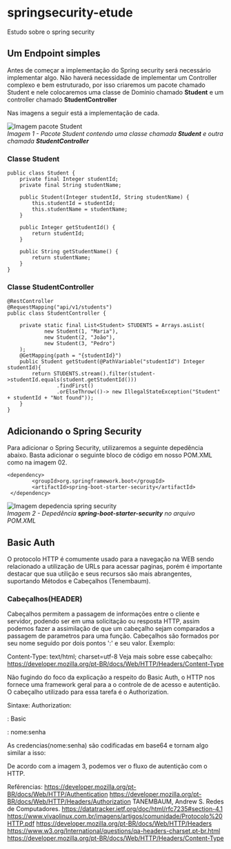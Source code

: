 # springsecurity-etude
Estudo sobre o spring security

## Um Endpoint simples
Antes de começar a implementação do Spring security será necessário implementar algo. Não haverá necessidade de implementar um Controller complexo e bem estruturado, por isso criaremos um pacote chamado Student e nele colocaremos uma classe de Dominio chamado **Student** e um controller chamado **StudentController**

Nas imagens a seguir está a implementação de cada.


![Imagem pacote Student](../assets/pacoteStudent-image1.PNG?raw=true)
<BR />
*Imagem 1 - Pacote Student contendo uma classe chamada **Student** e outra chamada **StudentController***


### Classe Student

```
public class Student {
    private final Integer studentId;
    private final String studentName;

    public Student(Integer studentId, String studentName) {
        this.studentId = studentId;
        this.studentName = studentName;
    }

    public Integer getStudentId() {
        return studentId;
    }

    public String getStudentName() {
        return studentName;
    }
}
```

### Classe StudentController
```
@RestController
@RequestMapping("api/v1/students")
public class StudentController {

    private static final List<Student> STUDENTS = Arrays.asList(
            new Student(1, "Maria"),
            new Student(2, "João"),
            new Student(3, "Pedro")
    );
    @GetMapping(path = "{studentId}")
    public Student getStudent(@PathVariable("studentId") Integer studentId){
        return STUDENTS.stream().filter(student->studentId.equals(student.getStudentId()))
                .findFirst()
                .orElseThrow(()-> new IllegalStateException("Student" + studentId + "Not found"));
    }
}

```
## Adicionando o Spring Security
Para adicionar o Spring Security, utilizaremos a seguinte depedência abaixo. Basta adicionar o seguinte bloco de código em nosso POM.XML como na imagem 02.

```
<dependency>
        <groupId>org.springframework.boot</groupId>
        <artifactId>spring-boot-starter-security</artifactId>
 </dependency>

```
![Imagem depedencia spring security](../assets/depedencia-springsecurity.png?raw=true)
<BR />
*Imagem 2 - Depedência **spring-boot-starter-security** no arquivo POM.XML*


## Basic Auth
O protocolo HTTP é comumente usado para a navegação na WEB sendo relacionado a utilização de URLs para acessar paginas, porém é importante destacar que sua utilição e seus recursos são mais abrangentes, suportando Métodos e Cabeçalhos (Tenembaum).

### Cabeçalhos(HEADER)
Cabeçalhos permitem a passagem de informações entre o cliente e servidor, podendo ser em uma solicitação ou resposta HTTP, assim podemos fazer a assimilação de que um cabeçalho sejam comparados a passagem de parametros para uma função. Cabeçalhos são formados por seu nome seguido por dois pontos ':' e seu valor. Exemplo:

Content-Type: text/html; charset=utf-8
Veja mais sobre esse cabeçalho: https://developer.mozilla.org/pt-BR/docs/Web/HTTP/Headers/Content-Type

Não fugindo do foco da explicação a respeito do Basic Auth, o HTTP nos fornece uma framework geral para a o controle de de acesso e autentição. O cabeçalho utilizado para essa tarefa é o Authorization.

Sintaxe:
Authorization: <tipo> <credenciais>

<Tipo>: Basic

<credenciais>: nome:senha

As credencias(nome:senha) são codificadas em base64 e tornam algo similar a isso:


De acordo com a imagem 3, podemos ver o fluxo de autentição com o HTTP. 


Refêrencias:
https://developer.mozilla.org/pt-BR/docs/Web/HTTP/Authentication
https://developer.mozilla.org/pt-BR/docs/Web/HTTP/Headers/Authorization
TANEMBAUM, Andrew S. Redes de Computadores.
https://datatracker.ietf.org/doc/html/rfc7235#section-4.1
https://www.vivaolinux.com.br/imagens/artigos/comunidade/Protocolo%20HTTP.pdf
https://developer.mozilla.org/pt-BR/docs/Web/HTTP/Headers
https://www.w3.org/International/questions/qa-headers-charset.pt-br.html
https://developer.mozilla.org/pt-BR/docs/Web/HTTP/Headers/Content-Type
